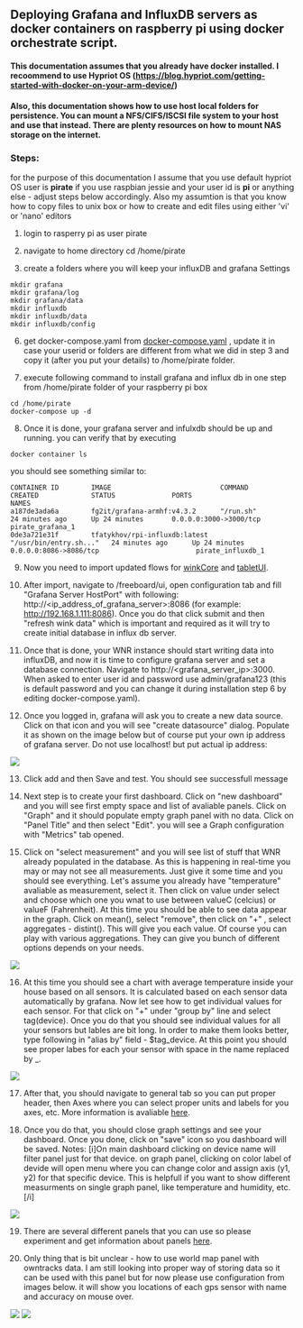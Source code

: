 ## Deploying Grafana and InfluxDB servers as docker containers on raspberry pi using docker orchestrate script.

#### This documentation assumes that you already have docker installed. I recoommend to use Hypriot OS (https://blog.hypriot.com/getting-started-with-docker-on-your-arm-device/)
#### Also, this documentation shows how to use host local folders for persistence. You can mount a NFS/CIFS/ISCSI file system to your host and use that instead. There are plenty resources on how to mount NAS storage on the internet.

### Steps:
for the purpose of this documentation I assume that you use default hypriot OS user is <b>pirate</b> if you use raspbian jessie and your user id is <b>pi</b> or anything else - adjust steps below accordingly.
Also my assumtion is that you know how to copy files to unix box or how to create and edit files using either 'vi' or 'nano' editors

1. login to rasperry pi as user pirate

2. navigate to home directory cd /home/pirate

3. create a folders where you will keep your influxDB and grafana Settings<br>
```
mkdir grafana
mkdir grafana/log
mkdir grafana/data
mkdir influxdb
mkdir influxdb/data
mkdir influxdb/config
```
6. get docker-compose.yaml from [docker-compose.yaml](rpi/docker-compose.yaml) , update it in case your userid or folders are different from what we did in step 3 and copy it (after you put your details) to /home/pirate folder. 

7. execute following command to install grafana and influx db in one step from /home/pirate folder of your raspberry pi box<br>
```
cd /home/pirate
docker-compose up -d

```

8. Once it is done, your grafana server and infulxdb should be up and running. you can verify that by executing 
```
docker container ls
```
you should see something similar to:
```
CONTAINER ID        IMAGE                           COMMAND                  CREATED             STATUS              PORTS                                         NAMES
a187de3ada6a        fg2it/grafana-armhf:v4.3.2      "/run.sh"                24 minutes ago      Up 24 minutes       0.0.0.0:3000->3000/tcp                        pirate_grafana_1
0de3a721e31f        tfatykhov/rpi-influxdb:latest   "/usr/bin/entry.sh..."   24 minutes ago      Up 24 minutes       0.0.0.0:8086->8086/tcp                        pirate_influxdb_1
```
9. Now you need to import updated flows for [winkCore](https://github.com/tfatykhov/WinkRedNode/blob/master/Flows/Bluemix/winkCore.json) and [tabletUI](https://github.com/tfatykhov/WinkRedNode/blob/master/Flows/Bluemix/tabletUI.json).

10. After import, navigate to /freeboard/ui, open configuration tab and fill "Grafana Server HostPort" with following: http://<ip_address_of_grafana_server>:8086 (for example: http://192.168.1.111:8086). Once you do that click submit and then "refresh wink data" which is important and required as it will try to create initial database in influx db server.

11. Once that is done, your WNR instance should start writing data into influxDB, and now it is time to configure grafana server and set a database connection. Navigate to http://<grafana_server_ip>:3000. When asked to enter user id and password use admin/grafana123 (this is default password and you can change it during installation step 6 by editing docker-compose.yaml).

12. Once you logged in, grafana will ask you to create a new data source. Click on that icon and you will see "create datasource" dialog. Populate it as shown on the image below but of course put your own ip address of grafana server. Do not use localhost! but put actual ip address: 
<img src='img/grafana_1.png'/>

13. Click add and then Save and test. You should see successfull message

14. Next step is to create your first dashboard. Click on "new dashboard" and you will see first empty space and list of avaliable panels. Click on "Graph" and it should populate empty graph panel with no data. Click on "Panel Title" and then select "Edit". you will see a Graph configuration with "Metrics" tab opened. 

15. Click on "select measurement" and you will see list of stuff that WNR already populated in the database. As this is happening in real-time you may or may not see all measurements. Just give it some time and you should see everything. Let's assume you already have "temperature" avaliable as measurement, select it. Then click on value under select and choose which one you wnat to use between valueC (celcius) or valueF (Fahrenheit). At this time you should be able to see data appear in the graph. Click on mean(), select "remove", then click on "+" , select aggregates - distint(). This will give you each value. Of course you can play with various aggregations. They can give you bunch of different options depends on your needs. 
<img src='img/grafana_2.png'/>

16. At this time you should see a chart with average temperature inside your house based on all sensors. It is calculated based on each sensor data automatically by grafana. Now let see how to get individual values for each sensor. For that click on "+" under "group by" line and select tag(device). Once you do that you should see individual values for all your sensors but lables are bit long. In order to make them looks better, type following in "alias by" field - $tag_device. At this point you should see proper labes for each your sensor with space in the name replaced by _.
<img src='img/grafana_3.png'/>

17. After that, you should navigate to general tab so you can put proper header, then Axes where you can select proper units and labels for you axes, etc. More information is avaliable [here](http://docs.grafana.org/features/panels/graph/).

18. Once you do that, you should close graph settings and see your dashboard. Once you done, click on "save" icon so you dashboard will be saved. 
    Notes: [i]On main dashboard clicking on device name will filter panel just for that device. on graph panel, clicking on color label of devide will open menu where you can change color and assign axis (y1, y2) for that specific device. This is helpfull if you want to show different measurments on single graph panel, like temperature and humidity, etc.[/i]
<img src='img/grafana_4.png'/>


19. There are several different panels that you can use so please experiment and get information about panels [here](http://docs.grafana.org/). 

20. Only thing that is bit unclear - how to use world map panel with owntracks data. I am still looking into proper way of storing data so it can be used with this panel but for now please use configuration from images below. it will show you locations of each gps sensor with name and accuracy on mouse over.
<img src='img/world_map1.png'/>

<img src='img/world_map21.png'/>
